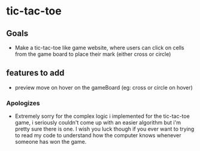 # tic-tac-toe

## Goals

- Make a tic-tac-toe like game website, where users can click on cells from the game board to place their mark (either cross or circle)

## features to add

- preview move on hover on the gameBoard (eg: cross or circle on hover)

### Apologizes

- Extremely sorry for the complex logic i implemented for the tic-tac-toe game, i seriously couldn't come up with an easier algorithm but i'm pretty sure there is one. I wish you luck though if you ever want to trying to read my code to understand how the computer knows whenever someone has won the game.